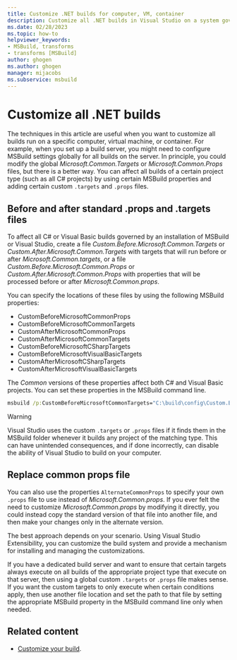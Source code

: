```yaml
---
title: Customize .NET builds for computer, VM, container
description: Customize all .NET builds in Visual Studio on a system governed by an installation of MSBuild for a specific computer, virtual machine, or container.
ms.date: 02/28/2023
ms.topic: how-to
helpviewer_keywords:
- MSBuild, transforms
- transforms [MSBuild]
author: ghogen
ms.author: ghogen
manager: mijacobs
ms.subservice: msbuild
---
```

# Customize all .NET builds

The techniques in this article are useful when you want to customize all builds run on a specific computer, virtual machine, or container. For example, when you set up a build server, you might need to configure MSBuild settings globally for all builds on the server.  In principle, you could modify the global *Microsoft.Common.Targets* or *Microsoft.Common.Props* files, but there is a better way. You can affect all builds of a certain project type (such as all C# projects) by using certain MSBuild properties and adding certain custom `.targets` and `.props` files.

## Before and after standard .props and .targets files

To affect all C# or Visual Basic builds governed by an installation of MSBuild or Visual Studio, create a file *Custom.Before.Microsoft.Common.Targets* or *Custom.After.Microsoft.Common.Targets* with targets that will run before or after *Microsoft.Common.targets*, or a file *Custom.Before.Microsoft.Common.Props* or *Custom.After.Microsoft.Common.Props* with properties that will be processed before or after *Microsoft.Common.props*.

You can specify the locations of these files by using the following MSBuild properties:

- CustomBeforeMicrosoftCommonProps
- CustomBeforeMicrosoftCommonTargets
- CustomAfterMicrosoftCommonProps
- CustomAfterMicrosoftCommonTargets
- CustomBeforeMicrosoftCSharpTargets
- CustomBeforeMicrosoftVisualBasicTargets
- CustomAfterMicrosoftCSharpTargets
- CustomAfterMicrosoftVisualBasicTargets

The *Common* versions of these properties affect both C# and Visual Basic projects. You can set these properties in the MSBuild command line.

```cmd
msbuild /p:CustomBeforeMicrosoftCommonTargets="C:\build\config\Custom.Before.Microsoft.Common.Targets" MyProject.csproj
```

> [!WARNING]
> Visual Studio uses the custom `.targets` or `.props` files if it finds them in the MSBuild folder whenever it builds any project of the matching type. This can have unintended consequences, and if done incorrectly, can disable the ability of Visual Studio to build on your computer.

## Replace common props file

You can also use the properties `AlternateCommonProps` to specify your own `.props` file to use instead of *Microsoft.Common.props*. If you ever felt the need to customize *Microsoft.Common.props* by modifying it directly, you could instead copy the standard version of that file into another file, and then make your changes only in the alternate version.

The best approach depends on your scenario. Using Visual Studio Extensibility, you can customize the build system and provide a mechanism for installing and managing the customizations.

If you have a dedicated build server and want to ensure that certain targets always execute on all builds of the appropriate project type that execute on that server, then using a global custom `.targets` or `.props` file makes sense.  If you want the custom targets to only execute when certain conditions apply, then use another file location and set the path to that file by setting the appropriate MSBuild property in the MSBuild command line only when needed.

## Related content

- [Customize your build](customize-your-build.md).
